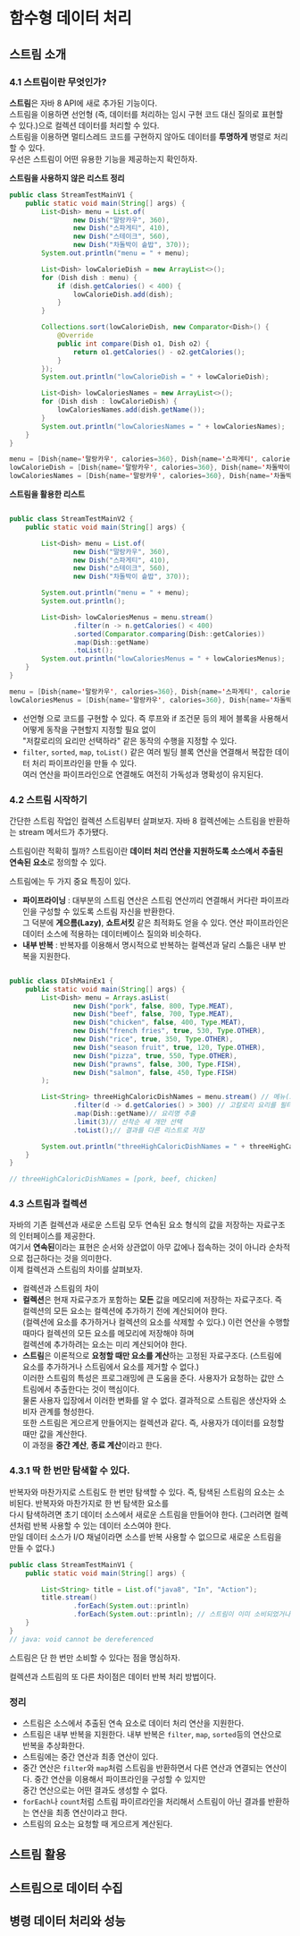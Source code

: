 # 함수형 데이터 처리

## 스트림 소개
  
### 4.1 스트림이란 무엇인가?
**스트림**은 자바 8 API에 새로 추가된 기능이다.  
스트림을 이용하면 선언형 (즉, 데이터를 처리하는 임시 구현 코드 대신 질의로 표현할 수 있다.)으로 컬렉션 데이터를 처리할 수 있다.  
스트림을 이용하면 멀티스레드 코드를 구현하지 않아도 데이터를 **투명하게** 병렬로 처리할 수 있다.  
우선은 스트림이 어떤 유용한 기능을 제공하는지 확인하자.  

**스트림을 사용하지 않은 리스트 정리**  
```java
public class StreamTestMainV1 {
    public static void main(String[] args) {
        List<Dish> menu = List.of(
                new Dish("말랑카우", 360),
                new Dish("스파게티", 410),
                new Dish("스테이크", 560),
                new Dish("차돌박이 솥밥", 370));
        System.out.println("menu = " + menu);

        List<Dish> lowCalorieDish = new ArrayList<>();
        for (Dish dish : menu) {
            if (dish.getCalories() < 400) {
                lowCalorieDish.add(dish);
            }
        }

        Collections.sort(lowCalorieDish, new Comparator<Dish>() {
            @Override
            public int compare(Dish o1, Dish o2) {
                return o1.getCalories() - o2.getCalories();
            }
        });
        System.out.println("lowCalorieDish = " + lowCalorieDish);

        List<Dish> lowCaloriesNames = new ArrayList<>();
        for (Dish dish : lowCalorieDish) {
            lowCaloriesNames.add(dish.getName());
        }
        System.out.println("lowCaloriesNames = " + lowCaloriesNames);
    }
}
```
```java
menu = [Dish{name='말랑카우', calories=360}, Dish{name='스파게티', calories=410}, Dish{name='스테이크', calories=560}, Dish{name='차돌박이 솥밥', calories=370}]
lowCalorieDish = [Dish{name='말랑카우', calories=360}, Dish{name='차돌박이 솥밥', calories=370}]
lowCaloriesNames = [Dish{name='말랑카우', calories=360}, Dish{name='차돌박이 솥밥', calories=370}]
```
  
**스트림을 활용한 리스트**  
```java

public class StreamTestMainV2 {
    public static void main(String[] args) {

        List<Dish> menu = List.of(
                new Dish("말랑카우", 360),
                new Dish("스파게티", 410),
                new Dish("스테이크", 560),
                new Dish("차돌박이 솥밥", 370));

        System.out.println("menu = " + menu);
        System.out.println();

        List<Dish> lowCaloriesMenus = menu.stream()
                .filter(n -> n.getCalories() < 400)
                .sorted(Comparator.comparing(Dish::getCalories))
                .map(Dish::getName)
                .toList();
        System.out.println("lowCaloriesMenus = " + lowCaloriesMenus);
    }
}
```  
```java
menu = [Dish{name='말랑카우', calories=360}, Dish{name='스파게티', calories=410}, Dish{name='스테이크', calories=560}, Dish{name='차돌박이 솥밥', calories=370}]
lowCaloriesMenus = [Dish{name='말랑카우', calories=360}, Dish{name='차돌박이 솥밥', calories=370}]
```

- 선언형 으로 코드를 구현할 수 있다. 즉 루프와 if 조건문 등의 제어 블록을 사용해서 어떻게 동작을 구현할지 지정할 필요 없이  
"저칼로리의 요리만 선택하라" 같은 동작의 수행을 지정할 수 있다. 
- `filter`, `sorted`, `map`, `toList()` 같은 여러 빌딩 블록 연산을 연결해서 복잡한 데이터 처리 파이프라인을 만들 수 있다.  
여러 연산을 파이프라인으로 연결해도 여전히 가독성과 명확성이 유지된다.  
  
### 4.2 스트림 시작하기
  
간단한 스트림 작업인 컬렉션 스트림부터 살펴보자. 자바 8 컬렉션에는 스트림을 반환하는 stream 메서드가 추가됐다.  

스트림이란 적확히 뭘까? 스트림이란 **데이터 처리 연산을 지원하도록 소스에서 추출된 연속된 요소**로 정의할 수 있다.  
  
스트림에는 두 가지 중요 특징이 있다.  
- **파이프라이닝** : 대부분의 스트림 연산은 스트림 연산끼리 연결해서 커다란 파이프라인을 구성할 수 있도록 스트림 자신을 반환한다.  
그 덕분에 **게으름(Lazy)**, **쇼트서킷** 같은 최적화도 얻을 수 있다. 연산 파이프라인은 데이터 소스에 적용하는 데이터베이스 질의와 비슷하다.  
- **내부 반복** : 반복자를 이용해서 명시적으로 반복하는 컬렉션과 달리 스틂은 내부 반복을 지원한다.  
  
```java

public class DIshMainEx1 {
    public static void main(String[] args) {
        List<Dish> menu = Arrays.asList(
                new Dish("pork", false, 800, Type.MEAT),
                new Dish("beef", false, 700, Type.MEAT),
                new Dish("chicken", false, 400, Type.MEAT),
                new Dish("french fries", true, 530, Type.OTHER),
                new Dish("rice", true, 350, Type.OTHER),
                new Dish("season fruit", true, 120, Type.OTHER),
                new Dish("pizza", true, 550, Type.OTHER),
                new Dish("prawns", false, 300, Type.FISH),
                new Dish("salmon", false, 450, Type.FISH)
        );

        List<String> threeHighCaloricDishNames = menu.stream() // 메뉴(요리 리스트)에서 스트림을 얻는다.
                .filter(d -> d.getCalories() > 300) // 고칼로리 요리를 필터링한다.
                .map(Dish::getName)// 요리명 추출
                .limit(3)// 선착순 세 개만 선택
                .toList();// 결과를 다른 리스트로 저장

        System.out.println("threeHighCaloricDishNames = " + threeHighCaloricDishNames);
    }
}

// threeHighCaloricDishNames = [pork, beef, chicken]
```
  
### 4.3 스트림과 컬렉션
  
자바의 기존 컬렉션과 새로운 스트림 모두 연속된 요소 형식의 값을 저장하는 자료구조의 인터페이스를 제공한다.  
여기서 **연속된**이라는 표현은 순서와 상관없이 아무 값에나 접속하는 것이 아니라 순차적으로 접근하다는 것을 의미한다.  
이제 컬렉션과 스트림의 차이를 살펴보자.  
  
- 컬렉션과 스트림의 차이
- **컬렉션**은 현재 자료구조가 포함하는 **모든** 값을 메모리에 저장하는 자료구조다. 즉 컬렉션의 모든 요소는 컬렉션에 추가하기 전에 계산되어야 한다.  
(컬렉션에 요소를 추가하거나 컬렉션의 요소를 삭제할 수 있다.) 이런 연산을 수행할 때마다 컬렉션의 모든 요소를 메모리에 저장해야 하며  
컬렉션에 추가하려는 요소는 미리 계산되어야 한다.
- **스트림**은 이론적으로 **요청할 때만 요소를 계산**하는 고정된 자료구조다. (스트림에 요소를 추가하거나 스트림에서 요소를 제거할 수 없다.)  
이러한 스트림의 특성은 프로그래밍에 큰 도움을 준다. 사용자가 요청하는 값만 스트림에서 추출한다는 것이 핵심이다.  
물론 사용자 입장에서 이러한 변화를 알 수 없다. 결과적으로 스트림은 생산자와 소비자 관계를 형성한다.  
또한 스트림은 게으르게 만들어지는 컬렉션과 같다. 즉, 사용자가 데이터를 요청할 때만 값을 계산한다.  
이 과정을 **중간 계산**, **종료 계산**이라고 한다.  
  
### 4.3.1 딱 한 번만 탐색할 수 있다.  
  
반복자와 마찬가지로 스트림도 한 번만 탐색할 수 있다. 즉, 탐색된 스트림의 요소는 소비된다. 반복자와 마찬가지로 한 번 탐색한 요소를  
다시 탐색하려면 초기 데이터 소스에서 새로운 스트림을 만들어야 한다. (그러려면 컬렉션처럼 반복 사용할 수 있는 데이터 소스여야 한다.  
만일 데이터 소스가 I/O 채널이라면 소스를 반복 사용할 수 없으므로 새로운 스트림을 만들 수 없다.)  
  
```java
public class StreamTestMainV1 {
    public static void main(String[] args) {

        List<String> title = List.of("java8", "In", "Action");
        title.stream()
                .forEach(System.out::println)
                .forEach(System.out::println); // 스트림이 이미 소비되었거나 닫힘
    }
}
// java: void cannot be dereferenced
```

스트림은 단 한 번만 소비할 수 있다는 점을 명심하자.  
  
컬렉션과 스트림의 또 다른 차이점은 데이터 반복 처리 방법이다.  

### 정리

- 스트림은 소스에서 추출된 연속 요소로 데이터 처리 연산을 지원한다.
- 스트림은 내부 반복을 지원한다. 내부 반복은 `filter`, `map`, `sorted`등의 연산으로 반복을 추상화한다.  
- 스트림에는 중간 연산과 최종 연산이 있다.
- 중간 연산은 `filter`와 `map`처럼 스트림을 반환하면서 다른 연산과 연결되는 연산이다. 중간 연산을 이용해서 파이프라인을 구성할 수 있지만  
중간 연산으로는 어떤 결과도 생성할 수 없다.
- `forEach`나 `count`처럼 스트림 파이르라인을 처리해서 스트림이 아닌 결과를 반환하는 연산을 최종 연산이라고 한다.  
- 스트림의 요소는 요청할 때 게으르게 계산된다.  

## 스트림 활용

## 스트림으로 데이터 수집

## 병령 데이터 처리와 성능
